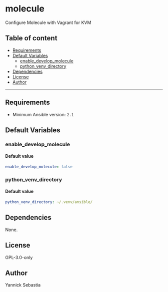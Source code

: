 # molecule

Configure Molecule with Vagrant for KVM

## Table of content

- [Requirements](#requirements)
- [Default Variables](#default-variables)
  - [enable_develop_molecule](#enable_develop_molecule)
  - [python_venv_directory](#python_venv_directory)
- [Dependencies](#dependencies)
- [License](#license)
- [Author](#author)

---

## Requirements

- Minimum Ansible version: `2.1`

## Default Variables

### enable_develop_molecule

#### Default value

```YAML
enable_develop_molecule: false
```

### python_venv_directory

#### Default value

```YAML
python_venv_directory: ~/.venv/ansible/
```



## Dependencies

None.

## License

GPL-3.0-only

## Author

Yannick Sebastia
